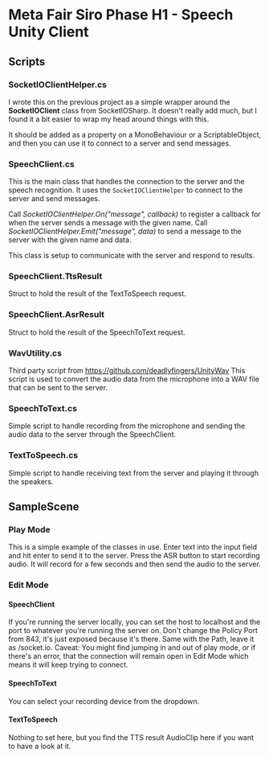 # Meta Fair Siro Phase H1 - Speech Unity Client

## Scripts
### SocketIOClientHelper.cs
I wrote this on the previous project as a simple wrapper around the **SocketIOClient** class from SocketIOSharp.
It doesn't really add much, but I found it a bit easier to wrap my head around things with this.

It should be added as a property on a MonoBehaviour or a ScriptableObject, and then you can use it to connect to a server and send messages.

### SpeechClient.cs
This is the main class that handles the connection to the server and the speech recognition.
It uses the `SocketIOClientHelper` to connect to the server and send messages.

Call *SocketIOClientHelper.On("message", callback)* to register a callback for when the server sends a message with the given name.
Call *SocketIOClientHelper.Emit("message", data)* to send a message to the server with the given name and data.

This class is setup to communicate with the server and respond to results.

### SpeechClient.TtsResult
Struct to hold the result of the TextToSpeech request.

### SpeechClient.AsrResult
Struct to hold the result of the SpeechToText request.

### WavUtility.cs
Third party script from https://github.com/deadlyfingers/UnityWav
This script is used to convert the audio data from the microphone into a WAV file that can be sent to the server.

### SpeechToText.cs
Simple script to handle recording from the microphone and sending the audio data to the server through the SpeechClient.

### TextToSpeech.cs
Simple script to handle receiving text from the server and playing it through the speakers.



## SampleScene
### Play Mode
This is a simple example of the classes in use.
Enter text into the input field and hit enter to send it to the server.
Press the ASR button to start recording audio. It will record for a few seconds and then send the audio to the server.

### Edit Mode
#### SpeechClient
If you're running the server locally, you can set the host to localhost and the port to whatever you're running the server on.
Don't change the Policy Port from 843, it's just exposed because it's there.
Same with the Path, leave it as /socket.io.
Caveat:
You might find jumping in and out of play mode, or if there's an error, that the connection will remain open in Edit Mode which means it will keep trying to connect.


#### SpeechToText
You can select your recording device from the dropdown.

#### TextToSpeech
Nothing to set here, but you find the TTS result AudioClip here if you want to have a look at it.

